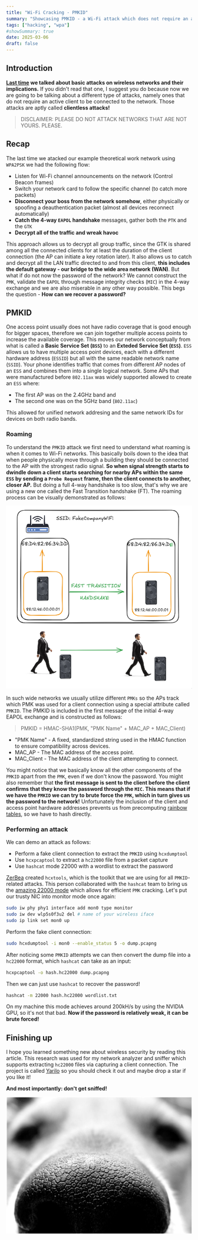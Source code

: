 ```yaml
---
title: "Wi-Fi Cracking - PMKID"
summary: "Showcasing PMKID - a Wi-Fi attack which does not require an active client connection"
tags: ["hacking", "wpa"]
#showSummary: true
date: 2025-03-06
draft: false
---
```


## Introduction

**[Last time](https://blog.piaseczny.dev/posts/wifi-intro/) we talked about basic attacks on wireless networks and their implications.** If you didn't read that one, I suggest you do because now we are going to be talking about a different type of attacks, namely ones that do not require an active client to be connected to the network. Those attacks are aptly called **clientless attacks!**

> DISCLAIMER: PLEASE DO NOT ATTACK NETWORKS THAT ARE NOT YOURS. PLEASE.

## Recap

The last time we atacked our example theoretical work network using `WPA2PSK` we had the following flow:

- Listen for Wi-Fi channel announcements on the network (Control Beacon frames)
- Switch your network card to follow the specific channel (to catch more packets)
- **Disconnect your boss from the network somehow**, either physically or spoofing a deauthentication packet (almost all devices reconnect automatically)
- **Catch the 4-way `EAPOL` handshake** messages, gather both the `PTK` and the `GTK`
- **Decrypt all of the traffic and wreak havoc**

This approach allows us to decrypt all group traffic, since the GTK is shared among all the connected clients for at least the duration of the client connection (the AP can initiate a key rotation later). It also allows us to catch and decrypt all the LAN traffic directed to and from this client, **this includes the default gateway - our bridge to the wide area network (WAN)**. But what if do not now the password of the network? We cannot construct the `PMK`, validate the `EAPOL` through message integrity checks (`MIC`) in the 4-way exchange and we are also miserable in any other way possible. This begs the question - **How can we recover a password?**

## PMKID

One access point usually does not have radio coverage that is good enough for bigger spaces, therefore we can join together multiple access points to increase the available coverage. This moves our network conceptually from what is called a **Basic Service Set (`BSS`)** to an **Exteded Service Set (`ESS`)**. `ESS` allows us to have multiple access point devices, each with a different hardware address (`ESSID`) but all with the same readable network name (`SSID`). Your phone identifies traffic that comes from different AP nodes of an `ESS` and combines them into a single logical network. Some APs that were manufactured before `802.11ax` was widely supported allowed to create an `ESS` where:

- The first AP was on the 2.4GHz band and
- The second one was on the 5GHz band (`802.11ac`)

This allowed for unified network addresing and the same network IDs for devices on both radio bands.

### Roaming

To understand the `PMKID` attack we first need to understand what roaming is when it comes to Wi-Fi networks. This basically boils down to the idea that when people physically move through a building they should be connected to the AP with the strongest radio signal. **So when signal strength starts to dwindle down a client starts searching for nearby APs within the same `ESS` by sending a `Probe Request` frame, then the client connects to another, closer AP.** But doing a full 4-way handshake is too slow, that's why we are using a new one called the Fast Transition handshake (FT). The roaming process can be visually demonstrated as follows:

![Fast Transition](ft.png)

In such wide networks we usually utilize different `PMKs` so the APs track which PMK was used for a client connection using a special attribute called `PMKID`. The PMKID is included in the first message of the initial 4-way EAPOL exchange and is constructed as follows:

> PMKID = HMAC-SHA1(PMK, "PMK Name" + MAC_AP + MAC_Client)

- "PMK Name" - A fixed, standardized string used in the HMAC function to ensure compatibility across devices.
- MAC_AP - The MAC address of the access point.
- MAC_Client - The MAC address of the client attempting to connect.

You might notice that we basically know all the other components of the `PMKID` apart from the `PMK`, even if we don't know the password. You might also remember that **the first message is sent to the client before the client confirms that they know the password through the `MIC`. This means that if we have the `PMKID` we can try to brute force the `PMK`, which in turn gives us the password to the network!** Unfortunately the inclusion of the client and access point hardware addresses prevents us from precomputing [rainbow tables](https://en.wikipedia.org/wiki/Rainbow_table), so we have to hash directly.

### Performing an attack

We can demo an attack as follows:

- Perform a fake client connection to extract the `PMKID` using `hcxdumptool`
- Use `hcxpcaptool` to extract a `hc22000` file from a packet capture
- Use `hashcat` mode 22000 with a wordlist to extract the password

[ZerBea](https://github.com/ZerBea) created `hcxtools`, which is the toolkit that we are using for all `PMKID`-related attacks. This person collaborated with the `hashcat` team to bring us the [amazing 22000 mode](https://hashcat.net/wiki/doku.php?id=cracking_wpawpa2) which allows for efficient `PMK` cracking. Let's put our trusty NIC into monitor mode once again:

```sh
sudo iw phy phy1 interface add mon0 type monitor
sudo iw dev wlp5s0f3u2 del # name of your wireless iface
sudo ip link set mon0 up
```

Perform the fake client connection:

```sh
sudo hcxdumptool -i mon0 --enable_status 5 -o dump.pcapng
```

After noticing some `PMKID` attempts we can then convert the dump file into a `hc22000` format, which `hashcat` can take as an input:

```sh
hcxpcaptool -o hash.hc22000 dump.pcapng
```

Then we can just use `hashcat` to recover the password!

```sh
hashcat -m 22000 hash.hc22000 wordlist.txt
```

On my machine this mode achieves around 200kH/s by using the NVIDIA GPU, so it's not that bad. **Now if the password is relatively weak, it can be brute forced!**

## Finishing up

I hope you learned something new about wireless security by reading this article. This research was used for my network analyzer and sniffer which supports extracting `hc22000` files via capturing a client connection. The project is called [Yarilo](https://github.com/TypicalAM/Yarilo/) so you should check it out and maybe drop a star if you like it!

**And most importantly: don't get sniffed!**

![Bear sniffing you!](sniffer.png)

